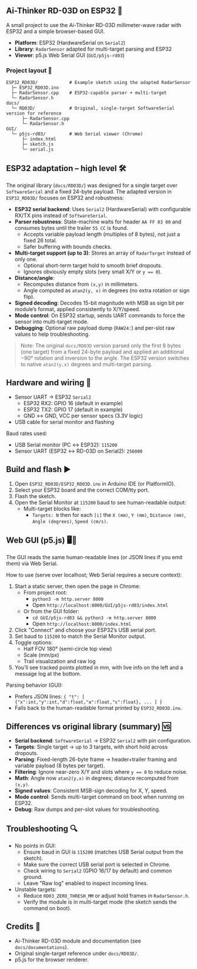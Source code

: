 ## Ai-Thinker RD-03D on ESP32 🚀

A small project to use the Ai-Thinker RD-03D millimeter-wave radar with ESP32 and a simple browser-based GUI.

- **Platform**: ESP32 (HardwareSerial on `Serial2`)
- **Library**: `RadarSensor` adapted for multi-target parsing and ESP32
- **Viewer**: p5.js Web Serial GUI (`GUI/p5js-rd03`)

### Project layout 📁
```text
ESP32_RD03D/            # Example sketch using the adapted RadarSensor
  ├─ ESP32_RD03D.ino
  ├─ RadarSensor.cpp    # ESP32-capable parser + multi-target
  └─ RadarSensor.h
docs/
  └─ RD03D/             # Original, single-target SoftwareSerial version for reference
      ├─ RadarSensor.cpp
      └─ RadarSensor.h
GUI/
  └─ p5js-rd03/         # Web Serial viewer (Chrome)
      ├─ index.html
      ├─ sketch.js
      └─ serial.js
```

## ESP32 adaptation – high level 🛠️

The original library (`docs/RD03D/`) was designed for a single target over `SoftwareSerial` and a fixed 24-byte payload. The adapted version in `ESP32_RD03D/` focuses on ESP32 and robustness:

- **ESP32 serial backend**: Uses `Serial2` (HardwareSerial) with configurable RX/TX pins instead of `SoftwareSerial`.
- **Parser robustness**: State-machine waits for header `AA FF 03 00` and consumes bytes until the trailer `55 CC` is found.
  - Accepts variable payload length (multiples of 8 bytes), not just a fixed 26 total.
  - Safer buffering with bounds checks.
- **Multi-target support (up to 3)**: Stores an array of `RadarTarget` instead of only one.
  - Optional short-term target hold to smooth brief dropouts.
  - Ignores obviously empty slots (very small X/Y or `y == 0`).
- **Distance/angle**:
  - Recomputes distance from `(x,y)` in millimeters.
  - Angle computed as `atan2(y, x)` in degrees (no extra rotation or sign flip).
- **Signed decoding**: Decodes 15-bit magnitude with MSB as sign bit per module’s format, applied consistently to X/Y/speed.
- **Mode control**: On ESP32 startup, sends UART commands to force the sensor into multi-target mode.
- **Debugging**: Optional raw payload dump (`RAW24:`) and per-slot raw values to help troubleshooting.

> Note: The original `docs/RD03D` version parsed only the first 8 bytes (one target) from a fixed 24-byte payload and applied an additional −90° rotation and inversion to the angle. The ESP32 version switches to native `atan2(y,x)` degrees and multi-target parsing.

## Hardware and wiring 🔌

- Sensor UART -> ESP32 `Serial2`
  - ESP32 RX2: GPIO 16 (default in example)
  - ESP32 TX2: GPIO 17 (default in example)
  - GND ↔ GND, VCC per sensor specs (3.3V logic)
- USB cable for serial monitor and flashing

Baud rates used:
- USB Serial monitor (PC ↔ ESP32): `115200`
- Sensor UART (ESP32 ↔ RD-03D on Serial2): `256000`

## Build and flash ▶️

1. Open `ESP32_RD03D/ESP32_RD03D.ino` in Arduino IDE (or PlatformIO).
2. Select your ESP32 board and the correct COM/tty port.
3. Flash the sketch.
4. Open the Serial Monitor at `115200` baud to see human-readable output:
   - Multi-target blocks like:
     - `Targets: N` then for each `[i]` the `X (mm)`, `Y (mm)`, `Distance (mm)`, `Angle (degrees)`, `Speed (cm/s)`.

## Web GUI (p5.js) 🖥️🎨

The GUI reads the same human-readable lines (or JSON lines if you emit them) via Web Serial.

How to use (serve over localhost; Web Serial requires a secure context):
1. Start a static server, then open the page in Chrome:
   - From project root:
     - `python3 -m http.server 8000`
     - Open `http://localhost:8000/GUI/p5js-rd03/index.html`
   - Or from the GUI folder:
     - `cd GUI/p5js-rd03 && python3 -m http.server 8000`
     - Open `http://localhost:8000/index.html`
2. Click "Connect" and choose your ESP32’s USB serial port.
3. Set baud to `115200` to match the Serial Monitor output.
4. Toggle options:
   - Half FOV 180° (semi-circle top view)
   - Scale (mm/px)
   - Trail visualization and raw log
5. You’ll see tracked points plotted in mm, with live info on the left and a message log at the bottom.

Parsing behavior (GUI):
- Prefers JSON lines: `{ "t": [ {"x":int,"y":int,"d":float,"a":float,"s":float}, ... ] }`
- Falls back to the human-readable format printed by `ESP32_RD03D.ino`.

## Differences vs original library (summary) 🆚

- **Serial backend**: `SoftwareSerial` → ESP32 `Serial2` with pin configuration.
- **Targets**: Single target → up to 3 targets, with short hold across dropouts.
- **Parsing**: Fixed-length 26-byte frame → header+trailer framing and variable payload (8 bytes per target).
- **Filtering**: Ignore near-zero X/Y and slots where `y == 0` to reduce noise.
- **Math**: Angle now `atan2(y,x)` in degrees; distance recomputed from `(x,y)`.
- **Signed values**: Consistent MSB-sign decoding for X, Y, speed.
- **Mode control**: Sends multi-target command on boot when running on ESP32.
- **Debug**: Raw dumps and per-slot values for troubleshooting.

## Troubleshooting 🔍

- No points in GUI:
  - Ensure baud in GUI is `115200` (matches USB Serial output from the sketch).
  - Make sure the correct USB serial port is selected in Chrome.
  - Check wiring to `Serial2` (GPIO 16/17 by default) and common ground.
  - Leave "Raw log" enabled to inspect incoming lines.
- Unstable targets:
  - Reduce `RD03_ZERO_THRESH_MM` or adjust hold frames in `RadarSensor.h`.
  - Verify the module is in multi-target mode (the sketch sends the command on boot).

## Credits 🙌

- Ai-Thinker RD-03D module and documentation (see `docs/documentations`).
- Original single-target reference under `docs/RD03D/`.
- p5.js for the browser renderer.
